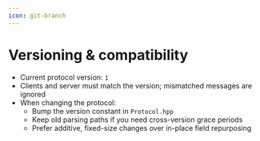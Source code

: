 ```yaml
---
icon: git-branch
---
```


# Versioning & compatibility

- Current protocol version: `1`
- Clients and server must match the version; mismatched messages are ignored
- When changing the protocol:
  - Bump the version constant in `Protocol.hpp`
  - Keep old parsing paths if you need cross-version grace periods
  - Prefer additive, fixed-size changes over in-place field repurposing
